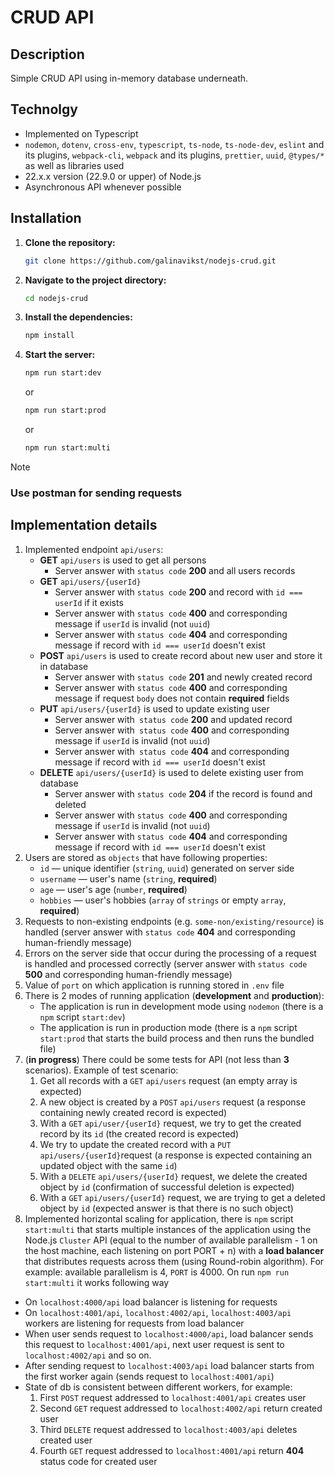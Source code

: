 # CRUD API

## Description

Simple CRUD API using in-memory database underneath.

## Technolgy

- Implemented on Typescript
- `nodemon`, `dotenv`, `cross-env`, `typescript`, `ts-node`, `ts-node-dev`, `eslint` and its plugins, `webpack-cli`, `webpack` and its plugins, `prettier`, `uuid`, `@types/*` as well as libraries used
- 22.x.x version (22.9.0 or upper) of Node.js
- Asynchronous API whenever possible

## Installation

1. **Clone the repository:**

    ```bash
    git clone https://github.com/galinavikst/nodejs-crud.git
    ```

2. **Navigate to the project directory:**

    ```bash
    cd nodejs-crud
    ```

3. **Install the dependencies:**

    ```bash
    npm install
    ```

4. **Start the server:**

    ```bash
    npm run start:dev
    ```
    or
     ```bash
    npm run start:prod
    ```
      or
     ```bash
    npm run start:multi
    ```


> [!NOTE]
> ### Use postman for sending requests 
     
## Implementation details

1. Implemented endpoint `api/users`:
    - **GET** `api/users` is used to get all persons
        - Server answer with `status code` **200** and all users records
    - **GET** `api/users/{userId}` 
        - Server answer with `status code` **200** and record with `id === userId` if it exists
        - Server answer with `status code` **400** and corresponding message if `userId` is invalid (not `uuid`)
        - Server answer with `status code` **404** and corresponding message if record with `id === userId` doesn't exist
    - **POST** `api/users` is used to create record about new user and store it in database
        - Server answer with `status code` **201** and newly created record
        - Server answer with `status code` **400** and corresponding message if request `body` does not contain **required** fields
    - **PUT** `api/users/{userId}` is used to update existing user
        - Server answer with` status code` **200** and updated record
        - Server answer with` status code` **400** and corresponding message if `userId` is invalid (not `uuid`)
        - Server answer with` status code` **404** and corresponding message if record with `id === userId` doesn't exist
    - **DELETE** `api/users/{userId}` is used to delete existing user from database
        - Server answer with `status code` **204** if the record is found and deleted
        - Server answer with `status code` **400** and corresponding message if `userId` is invalid (not `uuid`)
        - Server answer with `status code` **404** and corresponding message if record with `id === userId` doesn't exist
2. Users are stored as `objects` that have following properties:
    - `id` — unique identifier (`string`, `uuid`) generated on server side
    - `username` — user's name (`string`, **required**)
    - `age` — user's age (`number`, **required**)
    - `hobbies` — user's hobbies (`array` of `strings` or empty `array`, **required**)
3. Requests to non-existing endpoints (e.g. `some-non/existing/resource`) is handled (server answer with `status code` **404** and corresponding human-friendly message)
4. Errors on the server side that occur during the processing of a request is handled and processed correctly (server answer with `status code` **500** and corresponding human-friendly message)
5. Value of `port` on which application is running stored in `.env` file
6. There is 2 modes of running application (**development** and **production**):
    - The application is run in development mode using `nodemon` (there is a `npm` script `start:dev`)
    - The application is run in production mode (there is a `npm` script `start:prod` that starts the build process and then runs the bundled file)
7. (**in progress**) There could be some tests for API (not less than **3** scenarios). Example of test scenario:
    1. Get all records with a `GET` `api/users` request (an empty array is expected)
    2. A new object is created by a `POST` `api/users` request (a response containing newly created record is expected)
    3. With a `GET` `api/user/{userId}` request, we try to get the created  record by its `id` (the created record is expected)
    4. We try to update the created record with a `PUT` `api/users/{userId}`request (a response is expected containing an updated object with the same `id`)
    5. With a `DELETE` `api/users/{userId}` request, we delete the created object by `id` (confirmation of successful deletion is expected)
    6. With a `GET` `api/users/{userId}` request, we are trying to get a deleted object by `id` (expected answer is that there is no such object)
8. Implemented horizontal scaling for application, there is `npm` script `start:multi` that starts multiple instances of the application using the Node.js `Cluster` API (equal to the number of available parallelism - 1 on the host machine, each listening on port PORT + n) with a **load balancer** that distributes requests across them (using Round-robin algorithm). For example: available parallelism is 4, `PORT` is 4000. On run `npm run start:multi` it works following way
- On `localhost:4000/api` load balancer is listening for requests
- On `localhost:4001/api`, `localhost:4002/api`, `localhost:4003/api` workers are listening for requests from load balancer
- When user sends request to `localhost:4000/api`, load balancer sends this request to `localhost:4001/api`, next user request is sent to `localhost:4002/api` and so on.
- After sending request to `localhost:4003/api` load balancer starts from the first worker again (sends request to `localhost:4001/api`)
- State of db is consistent between different workers, for example:
    1. First `POST` request addressed to `localhost:4001/api` creates user
    2. Second `GET` request addressed to `localhost:4002/api` return created user
    3. Third `DELETE` request addressed to `localhost:4003/api` deletes created user
    4. Fourth `GET` request addressed to `localhost:4001/api` return **404** status code for created user
